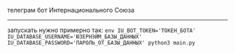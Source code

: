 телеграм бот Интернационального Союза

-------------------------------------

запускать нужно примерно так:
```env IU_BOT_TOKEN='ТОКЕН_БОТА' IU_DATABASE_USERNAME='ЮЗЕРНЭЙМ_БАЗЫ_ДАННЫХ' IU_DATABASE_PASSWORD='ПАРОЛЬ_ОТ_БАЗЫ_ДАННЫХ' python3 main.py```
